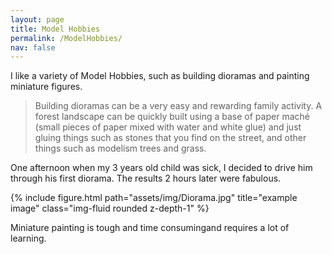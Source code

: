 ```yaml
---
layout: page
title: Model Hobbies
permalink: /ModelHobbies/
nav: false
---
```



I like a variety of Model Hobbies, such as building dioramas and painting miniature figures. 

> Building dioramas can be a very easy and rewarding family activity. A forest landscape can be quickly built using a base of paper maché  (small pieces of paper mixed with water and white glue) and just gluing things such as stones that you find on the street, and other things such as modelism trees and grass. 

One afternoon when my 3 years old child was sick, I decided to drive him through his first diorama. The results 2 hours later were fabulous. 



<div class="col-sm mt-3 mt-md-0">
        {% include figure.html path="assets/img/Diorama.jpg" title="example image" class="img-fluid rounded z-depth-1" %}
</div>


Miniature painting is tough and time consumingand requires a lot of learning. 